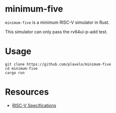 # minimum-five
`minimum-five` is a minimum RISC-V simulator in Rust.

This simulator can only pass the rv64ui-p-add test.

# Usage
```
git clone https://github.com/plavelo/minimum-five
cd minimum-five
cargo run
```

# Resources
* [RISC-V Specifications](https://riscv.org/technical/specifications/)
